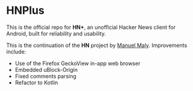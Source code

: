 # HNPlus

This is the official repo for **HN+**, an unofficial Hacker News client for Android, built for reliability and usability.  

This is the continuation of the **HN** project by [Manuel Maly](https://github.com/manmal/hn-android). Improvements include:

- Use of the Firefox GeckoView in-app web browser
- Embedded uBlock-Origin
- Fixed comments parsing
- Refactor to Kotlin
